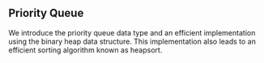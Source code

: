 ## Priority Queue

We introduce the priority queue data type and an efficient implementation using the binary heap data structure. 
This implementation also leads to an efficient sorting algorithm known as heapsort.